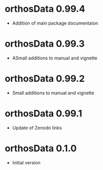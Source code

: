 # orthosData 0.99.4

* Addition of main package documentaion

# orthosData 0.99.3

* ASmall additions to manual and vignette

# orthosData 0.99.2

* Small additions to manual and vignette

# orthosData 0.99.1

* Update of Zenodo links

# orthosData 0.1.0

* Initial version
